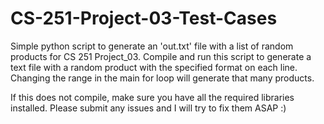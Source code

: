 # CS-251-Project-03-Test-Cases
Simple python script to generate an 'out.txt' file with a list of random products for CS 251 Project_03. Compile and run this script to generate a text file with a random product with the specified format on each line. Changing the range in the main for loop will generate that many products. 

If this does not compile, make sure you have all the required libraries installed. Please submit any issues and I will try to fix them ASAP :)
